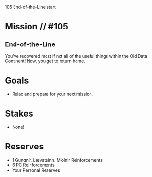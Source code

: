 105
End-of-the-Line
start

# Mission // #105
## End-of-the-Line

You've recovered most if not all of the useful things within the Old Data Continent! Now, you get to return home.

# Goals
- Relax and prepare for your next mission.

# Stakes
- None!

# Reserves
- 1 Gungnir, Lævateinn, Mjölnir Reinforcements
- 6 PC Reinforcements
- Your Personal Reserves